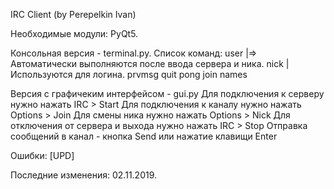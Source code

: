 IRC Client (by Perepelkin Ivan)

Необходимые модули: PyQt5.

Консольная версия - terminal.py.
    Список команд:
        user <nick> <hostname> <server>     |=> Автоматически выполняются после ввода сервера и ника.
        nick <nick>                         |   Используются для логина.
        prvmsg <target> <msg>
        quit <msg>
        pong <server>
        join <channel>
        names


Версия с графичеким интерфейсом - gui.py
    Для подключения к серверу нужно нажать IRC > Start
    Для подключения к каналу нужно нажать Options > Join
    Для смены ника нужно нажать Options > Nick
    Для отключения от сервера и выхода нужно нажать IRC > Stop
    Отправка сообщений в канал - кнопка Send или нажатие клавищи Enter

Ошибки:
    [UPD] 

Последние изменения: 02.11.2019.